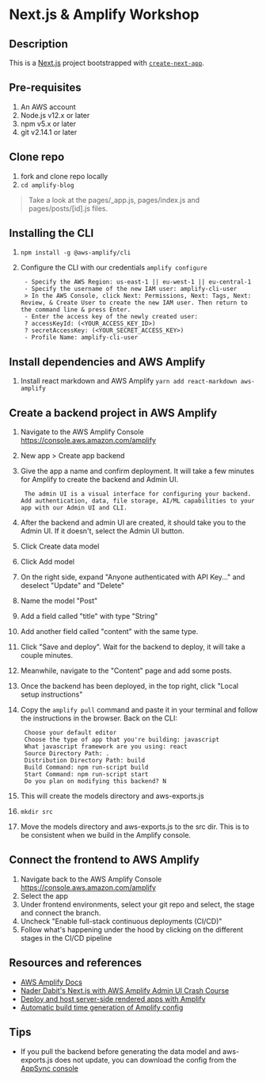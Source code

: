 # Next.js & Amplify Workshop

## Description
This is a [Next.js](https://nextjs.org/) project bootstrapped with [`create-next-app`](https://github.com/vercel/next.js/tree/canary/packages/create-next-app).

## Pre-requisites
1. An AWS account
1. Node.js v12.x or later
1. npm v5.x or later
1. git v2.14.1 or later

## Clone repo
1. fork and clone repo locally
1. `cd amplify-blog`
> Take a look at the pages/_app.js, pages/index.js and pages/posts/[id].js files.

## Installing the CLI
1. `npm install -g @aws-amplify/cli`
1. Configure the CLI with our credentials `amplify configure`

        - Specify the AWS Region: us-east-1 || eu-west-1 || eu-central-1
        - Specify the username of the new IAM user: amplify-cli-user
        > In the AWS Console, click Next: Permissions, Next: Tags, Next: Review, & Create User to create the new IAM user. Then return to the command line & press Enter.
        - Enter the access key of the newly created user:   
        ? accessKeyId: (<YOUR_ACCESS_KEY_ID>)  
        ? secretAccessKey: (<YOUR_SECRET_ACCESS_KEY>)
        - Profile Name: amplify-cli-user

## Install dependencies and AWS Amplify 
1. Install react markdown and AWS Amplify `yarn add react-markdown aws-amplify`

## Create a backend project in AWS Amplify
1. Navigate to the AWS Amplify Console https://console.aws.amazon.com/amplify
1. New app > Create app backend
1. Give the app a name and confirm deployment. It will take a few minutes for Amplify to create the backend and Admin UI.
    
        The admin UI is a visual interface for configuring your backend. Add authentication, data, file storage, AI/ML capabilities to your app with our Admin UI and CLI.
1. After the backend and admin UI are created, it should take you to the Admin UI. If it doesn't, select the Admin UI button.
1. Click Create data model
1. Click Add model
1. On the right side, expand "Anyone authenticated with API Key..." and deselect "Update" and "Delete"
1. Name the model "Post"
1. Add a field called "title" with type "String"
1. Add another field called "content" with the same type.
1. Click "Save and deploy". Wait for the backend to deploy, it will take a couple minutes.
1. Meanwhile, navigate to the "Content" page and add some posts.
1. Once the backend has been deployed, in the top right, click "Local setup instructions"
1. Copy the `amplify pull` command and paste it in your terminal and follow the instructions in the browser. Back on the CLI:

        Choose your default editor
        Choose the type of app that you're building: javascript
        What javascript framework are you using: react
        Source Directory Path: .
        Distribution Directory Path: build
        Build Command: npm run-script build
        Start Command: npm run-script start
        Do you plan on modifying this backend? N
1. This will create the models directory and aws-exports.js
1. `mkdir src`
1. Move the models directory and aws-exports.js to the src dir. This is to be consistent when we build in the Amplify console.

## Connect the frontend to AWS Amplify
1. Navigate back to the AWS Amplify Console https://console.aws.amazon.com/amplify
1. Select the app
1. Under frontend environments, select your git repo and select, the stage and connect the branch.
1. Uncheck "Enable full-stack continuous deployments (CI/CD)" 
1. Follow what's happening under the hood by clicking on the different stages in the CI/CD pipeline

## Resources and references
- [AWS Amplify Docs](https://docs.amplify.aws/start/q/integration/next/)
- [Nader Dabit's Next.js with AWS Amplify Admin UI Crash Course](https://www.youtube.com/watch?v=bQ1Giqn5G38)
- [Deploy and host server-side rendered apps with Amplify](https://docs.aws.amazon.com/amplify/latest/userguide/server-side-rendering-amplify.html)
- [Automatic build time generation of Amplify config](https://docs.aws.amazon.com/amplify/latest/userguide/amplify-config-autogeneration.html)

## Tips
- If you pull the backend before generating the data model and aws-exports.js does not update, you can download the config from the [AppSync console](https://console.aws.amazon.com/appsync)